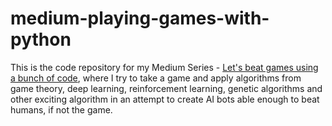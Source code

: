# medium-playing-games-with-python

This is the code repository for my Medium Series - [Let's beat games using a bunch of code](https://towardsdatascience.com/lets-beat-games-using-a-bunch-of-code-part-1-tic-tac-toe-1543e981fec1), where I try to take a game and apply algorithms from game theory, deep learning, reinforcement learning, genetic algorithms and other exciting algorithm in an attempt to create AI bots able enough to beat humans, if not the game.
